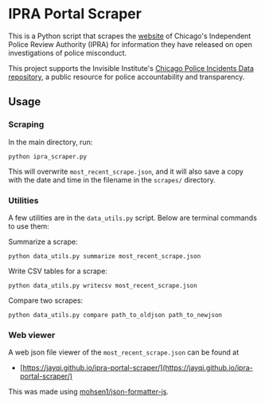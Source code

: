 # IPRA Portal Scraper

This is a Python script that scrapes the [website](http://portal.iprachicago.org/) of Chicago's Independent Police Review Authority (IPRA) for information they have released on open investigations of police misconduct. 

This project supports the Invisible Institute's [Chicago Police Incidents Data repository](https://github.com/invinst/chicago-police-data), a public resource for police accountability and transparency. 

## Usage

### Scraping

In the main directory, run:

    python ipra_scraper.py

This will overwrite `most_recent_scrape.json`, and it will also save a copy with the date and time in the filename in the `scrapes/` directory. 

### Utilities

A few utilities are in the `data_utils.py` script. Below are terminal commands to use them:

Summarize a scrape:

    python data_utils.py summarize most_recent_scrape.json
    
Write CSV tables for a scrape:

    python data_utils.py writecsv most_recent_scrape.json
    
Compare two scrapes:

    python data_utils.py compare path_to_oldjson path_to_newjson

### Web viewer

A web json file viewer of the `most_recent_scrape.json` can be found at

* [https://jayqi.github.io/ipra-portal-scraper/](https://jayqi.github.io/ipra-portal-scraper/)

This was made using [mohsen1/json-formatter-js](https://github.com/mohsen1/json-formatter-js).
